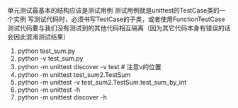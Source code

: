 单元测试最基本的结构应该是测试用例
测试用例就是unittest的TestCase类的一个实例
写测试代码时，必须书写TestCase的子类，或者使用FunctionTestCase
测试代码要与我们没有测试到的其他代码相互隔离（因为其它代码本身有错误的话会因此混淆测试结果）

1. python test_sum.py
2. python -v test_sum.py
3. python -m unittest discover -v test      # 注意v的位置
4. python -m unittest test_sum2.TestSum
5. python -m unittest -v test_sum2.TestSum.test_sum_by_int
6. python -m unittest -h
7. python -m unittest discover -h
